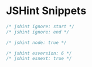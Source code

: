 # JSHint Snippets


```js
/* jshint ignore: start */
/* jshint ignore: end */

/* jshint node: true */

/* jshint esversion: 6 */
/* jshint esnext: true */

```
